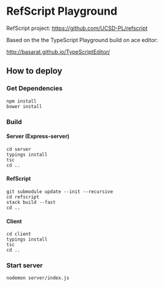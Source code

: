 RefScript Playground
====================

RefScript project: https://github.com/UCSD-PL/refscript

Based on the the TypeScript Playground build on ace editor:

http://basarat.github.io/TypeScriptEditor/


## How to deploy

### Get Dependencies

    npm install
    bower install

### Build

#### Server (Express-server)

    cd server
    typings install
    tsc
    cd ..

#### RefScript

    git submodule update --init --recursive
    cd refscript
    stack build --fast
    cd ..


#### Client

    cd client
    typings install
    tsc
    cd ..


### Start server

    nodemon server/index.js
